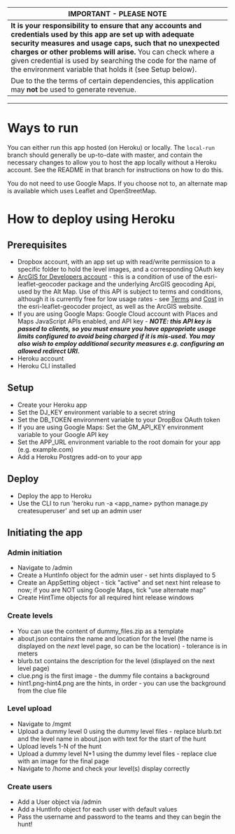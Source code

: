 | **IMPORTANT - PLEASE NOTE** |
| --- |
| **It is your responsibility to ensure that any accounts and credentials used by this app are set up with adequate security measures and usage caps, such that no unexpected charges or other problems will arise.** You can check where a given credential is used by searching the code for the name of the environment variable that holds it (see Setup below). |
| Due to the the terms of certain dependencies, this application may **not** be used to generate revenue. |

-----

# Ways to run
You can either run this app hosted (on Heroku) or locally. 
The `local-run` branch should generally be up-to-date with master, and contain the necessary changes to allow you to host the app locally without a Heroku account. See the README in that branch for instructions on how to do this.

You do not need to use Google Maps. If you choose not to, an alternate map is available which uses Leaflet and OpenStreetMap.

# How to deploy using Heroku
## Prerequisites
- Dropbox account, with an app set up with read/write permission to a specific folder to hold the level images, and a corresponding OAuth key
- [ArcGIS for Developers account](https://developers.arcgis.com/en/plans) - this is a condition of use of the esri-leaflet-geocoder package and the underlying ArcGIS geocoding Api, used by the Alt Map. Use of this API is subject to terms and conditions, although it is currently free for low usage rates - see [Terms](https://github.com/Esri/esri-leaflet-geocoder#terms-and-conditions) and [Cost](https://github.com/Esri/esri-leaflet-geocoder#cost) in the esri-leaflet-geocoder project, as well as the ArcGIS website. 
- If you are using Google Maps: Google Cloud account with Places and Maps JavaScript APIs enabled, and API key - ***NOTE: this API key is passed to clients, so you must ensure you have appropriate usage limits configured to avoid being charged if it is mis-used. You may also wish to employ additional security measures e.g. configuring an allowed redirect URI.***
- Heroku account
- Heroku CLI installed

## Setup
- Create your Heroku app
- Set the DJ_KEY environment variable to a secret string
- Set the DB_TOKEN environment variable to your DropBox OAuth token
- If you are using Google Maps: Set the GM_API_KEY environment variable to your Google API key
- Set the APP_URL environment variable to the root domain for your app (e.g. example.com)
- Add a Heroku Postgres add-on to your app

## Deploy
- Deploy the app to Heroku
- Use the CLI to run 'heroku run -a <app_name> python manage.py createsuperuser' and set up an admin user

## Initiating the app
### Admin initiation
- Navigate to <domain>/admin
- Create a HuntInfo object for the admin user - set hints displayed to 5
- Create an AppSetting object - tick "active" and set next hint release to now; if you are NOT using Google Maps, tick "use alternate map"
- Create HintTime objects for all required hint release windows

### Create levels
- You can use the content of dummy_files.zip as a template
- about.json contains the name and location for the level (the name is displayed on the *next* level page, so can be the location) - tolerance is in meters
- blurb.txt contains the description for the level (displayed on the next level page)
- clue.png is the first image - the dummy file contains a background
- hint1.png-hint4.png are the hints, in order - you can use the background from the clue file

### Level upload
- Navigate to <domain>/mgmt
- Upload a dummy level 0 using the dummy level files - replace blurb.txt and the level name in about.json with text for the start of the hunt
- Upload levels 1-N of the hunt
- Upload a dummy level N+1 using the dummy level files - replace clue with an image for the final page
- Navigate to <domain>/home and check your level(s) display correctly

### Create users
- Add a User object via <domain>/admin
- Add a HuntInfo object for each user with default values
- Pass the username and password to the teams and they can begin the hunt!
